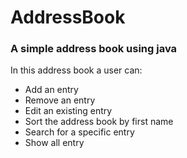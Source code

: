 # AddressBook

### A simple address book using java
In this address book a user can:
- Add an entry
- Remove an entry
- Edit an existing entry
- Sort the address book by first name
- Search for a specific entry
- Show all entry
